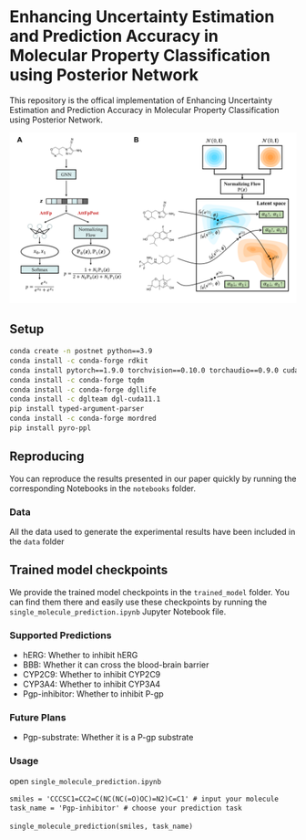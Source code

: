 # Enhancing Uncertainty Estimation and Prediction Accuracy in Molecular Property Classification using Posterior Network

This repository is the offical implementation of Enhancing Uncertainty Estimation and Prediction Accuracy in Molecular Property Classification using Posterior Network.

<p align="center">
  <img src="assets/overview.png" /> 
</p>

## Setup
```bash
conda create -n postnet python==3.9
conda install -c conda-forge rdkit
conda install pytorch==1.9.0 torchvision==0.10.0 torchaudio==0.9.0 cudatoolkit=11.1 -c pytorch -c conda-forge
conda install -c conda-forge tqdm
conda install -c conda-forge dgllife
conda install -c dglteam dgl-cuda11.1
pip install typed-argument-parser
conda install -c conda-forge mordred
pip install pyro-ppl
```

## Reproducing
You can reproduce the results presented in our paper quickly by running the corresponding Notebooks in the `notebooks` folder.
### Data
All the data used to generate the experimental results have been included in the `data` folder
## Trained model checkpoints
We provide the trained model checkpoints in the `trained_model` folder. You can find them there and easily use these checkpoints by running the `single_molecule_prediction.ipynb` Jupyter Notebook file.
### Supported Predictions
-   hERG:   Whether to inhibit hERG
-   BBB:    Whether it can cross the blood-brain barrier
-   CYP2C9: Whether to inhibit CYP2C9
-   CYP3A4: Whether to inhibit CYP3A4
-   Pgp-inhibitor:  Whether to inhibit P-gp
### Future Plans
-   Pgp-substrate:  Whether it is a P-gp substrate
### Usage
open `single_molecule_prediction.ipynb` 
```
smiles = 'CCCSC1=CC2=C(NC(NC(=O)OC)=N2)C=C1' # input your molecule
task_name = 'Pgp-inhibitor' # choose your prediction task

single_molecule_prediction(smiles, task_name)
```

